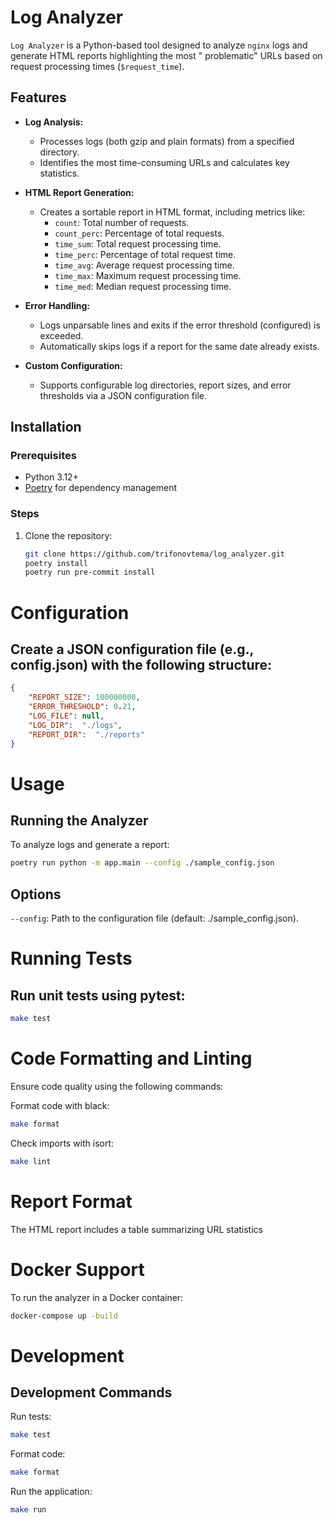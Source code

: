 # Log Analyzer

`Log Analyzer` is a Python-based tool designed to analyze `nginx` logs and generate HTML reports highlighting the most "
problematic" URLs based on request processing times (`$request_time`).

## Features

- **Log Analysis:**
    - Processes logs (both gzip and plain formats) from a specified directory.
    - Identifies the most time-consuming URLs and calculates key statistics.

- **HTML Report Generation:**
    - Creates a sortable report in HTML format, including metrics like:
        - `count`: Total number of requests.
        - `count_perc`: Percentage of total requests.
        - `time_sum`: Total request processing time.
        - `time_perc`: Percentage of total request time.
        - `time_avg`: Average request processing time.
        - `time_max`: Maximum request processing time.
        - `time_med`: Median request processing time.

- **Error Handling:**
    - Logs unparsable lines and exits if the error threshold (configured) is exceeded.
    - Automatically skips logs if a report for the same date already exists.

- **Custom Configuration:**
    - Supports configurable log directories, report sizes, and error thresholds via a JSON configuration file.

## Installation

### Prerequisites

- Python 3.12+
- [Poetry](https://python-poetry.org/) for dependency management

### Steps

1. Clone the repository:
   ```bash
   git clone https://github.com/trifonovtema/log_analyzer.git
   poetry install
   poetry run pre-commit install
    ```

# Configuration
## Create a JSON configuration file (e.g., config.json) with the following structure:

```json
{
    "REPORT_SIZE": 100000000,
    "ERROR_THRESHOLD": 0.21,
    "LOG_FILE": null,
    "LOG_DIR":  "./logs",
    "REPORT_DIR":  "./reports"
}
```

# Usage
## Running the Analyzer
To analyze logs and generate a report:
```bash
poetry run python -m app.main --config ./sample_config.json
```
## Options
`--config`: Path to the configuration file (default: ./sample_config.json).

# Running Tests
## Run unit tests using pytest:

```bash
make test
```

# Code Formatting and Linting
Ensure code quality using the following commands:

Format code with black:

```bash
make format
```
Check imports with isort:

```bash
make lint
```

# Report Format
The HTML report includes a table summarizing URL statistics

# Docker Support
To run the analyzer in a Docker container:

```bash
docker-compose up -build
```

# Development
## Development Commands
Run tests:

```bash
make test
```

Format code:

```bash
make format
```

Run the application:

```bash
make run
```
